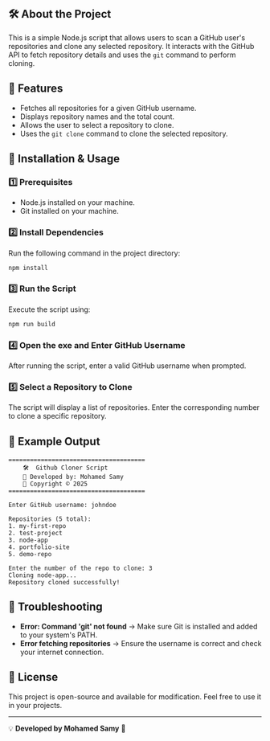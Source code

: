 ## 🛠️ About the Project
This is a simple Node.js script that allows users to scan a GitHub user's repositories and clone any selected repository. It interacts with the GitHub API to fetch repository details and uses the `git` command to perform cloning.

## 📌 Features
- Fetches all repositories for a given GitHub username.
- Displays repository names and the total count.
- Allows the user to select a repository to clone.
- Uses the `git clone` command to clone the selected repository.

## 🚀 Installation & Usage
### 1️⃣ Prerequisites
- Node.js installed on your machine.
- Git installed on your machine.

### 2️⃣ Install Dependencies
Run the following command in the project directory:
```sh
npm install
```

### 3️⃣ Run the Script
Execute the script using:
```sh
npm run build 
```

### 4️⃣ Open the exe and Enter GitHub Username
After running the script, enter a valid GitHub username when prompted.

### 5️⃣ Select a Repository to Clone
The script will display a list of repositories. Enter the corresponding number to clone a specific repository.

## 📝 Example Output
```
======================================
    🛠️  Github Cloner Script
    📌 Developed by: Mohamed Samy
    📅 Copyright © 2025
======================================

Enter GitHub username: johndoe

Repositories (5 total):
1. my-first-repo
2. test-project
3. node-app
4. portfolio-site
5. demo-repo

Enter the number of the repo to clone: 3
Cloning node-app...
Repository cloned successfully!
```

## 🔧 Troubleshooting
- **Error: Command 'git' not found** → Make sure Git is installed and added to your system's PATH.
- **Error fetching repositories** → Ensure the username is correct and check your internet connection.

## 📜 License
This project is open-source and available for modification. Feel free to use it in your projects.

---

💡 **Developed by Mohamed Samy** 🚀

